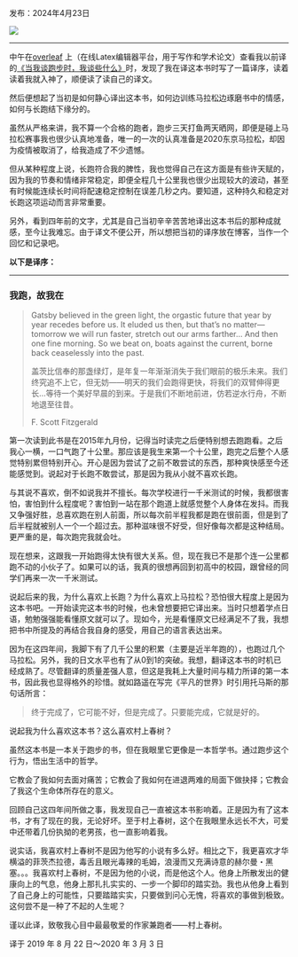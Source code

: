 发布：2024年4月23日

![](https://rolen.wiki/wp-content/uploads/2024/04/i-run-therefore-i-am.jpg)

---

中午在[overleaf](https://www.overleaf.com/) 上（在线Latex编辑器平台，用于写作和学术论文）查看我以前译的[《当我谈跑步时，我谈些什么》](https://rolen.wiki/what-i-talk-about-when-i-talk-about-running/)时，发现了我在译这本书时写了一篇译序，读着读着我就入神了，顺便读了读自己的译文。

然后便想起了当初是如何静心译出这本书，如何边训练马拉松边琢磨书中的情感，如何与长跑结下缘分的。

虽然从严格来讲，我不算一个合格的跑者，跑步三天打鱼两天晒网，即便是碰上马拉松赛事我也很少认真地准备，唯一的一次的认真准备是2020东京马拉松，却因为疫情被取消了，给我造成了不少遗憾。

但从某种程度上说，长跑符合我的脾性，我也觉得自己在这方面是有些许天赋的，因为我的节奏和情绪非常稳定，即便全程几十公里我也很少出现较大的波动，甚至有时候能连续长时间将配速稳定控制在误差几秒之内。要知道，这种持久和稳定对长跑这项运动而言非常重要。

另外，看到四年前的文字，尤其是自己当初辛辛苦苦地译出这本书后的那种成就感，至今让我难忘。由于译文不便公开，所以想把当初的译序放在博客，当作一个回忆和记录吧。

**以下是译序：**

---

### 我跑，故我在

> Gatsby believed in the green light, the orgastic future that year by year recedes before us. It eluded us then, but that’s no matter—tomorrow we will run faster, stretch out our arms farther… And then one fine morning. So we beat on, boats against the current, borne back ceaselessly into the past.
> 
> 盖茨比信奉的那盏绿灯，是年复一年渐渐消失于我们眼前的极乐未来。我们终究追不上它，但无妨——明天的我们会跑得更快，将我们的双臂伸得更长…等待一个美好早晨的到来。于是我们不断地前进，仿若逆水行舟，不断地退至往昔。
> 
> F. Scott Fitzgerald

第一次读到此书是在2015年九月份，记得当时读完之后便特别想去跑跑看。之后  
我心一横，一口气跑了十公里。那应该是我生来第一个十公里，跑完之后整个人感觉特别累但特别开心。开心是因为尝试了之前不敢尝试的东西，那种爽快感至今还能感觉到。说起对于长跑不敢尝试，那是因为我从小就不喜欢长跑。

与其说不喜欢，倒不如说我并不擅长。每次学校进行一千米测试的时候，我都很害怕，害怕到什么程度呢？害怕到一站在那个跑道上就感觉整个人身体在发抖。而我又争强好胜，总喜欢跑在别人前面，所以每次前半程我都是跑在很前面，但是到了后半程就被别人一个一个超过去。那种滋味很不好受，但好像每次都是这种结局。更严重的是，每次跑完我就会吐。

现在想来，这跟我一开始跑得太快有很大关系。但，现在我已不是那个连一公里都跑不动的小伙子了。如果可以的话，我真的很想再回到初高中的校园，跟曾经的同学们再来一次一千米测试。

说起后来的我，为什么喜欢上长跑？为什么喜欢上马拉松？恐怕很大程度上是因为这本书吧。一开始读完这本书的时候，也未曾想要把它译出来。当时只想着学点日语，勉勉强强能看懂原文就可以了。现如今，光是看懂原文已经满足不了我，我想把书中所提及的再结合我自身的感受，用自己的语言表达出来。

因为在这四年间，我脚下有了几千公里的积累（主要是近半年跑的），也跑过几个马拉松。另外，我的日文水平也有了从0到1的突破。我想，翻译这本书的时机已经成熟了。尽管翻译的质量差强人意，但这是我耗上大量时间与精力所译的第一本书，因此我也显得格外的珍惜。就如路遥在写完《平凡的世界》时引用托马斯的那句话所言：

> 终于完成了，它可能不好，但是完成了。只要能完成，它就是好的。

说起我为什么喜欢这本书？这么喜欢村上春树？

虽然这本书是一本关于跑步的书，但在我眼里它更像是一本哲学书。通过跑步这个行为，悟出生活中的哲学。

它教会了我如何去面对痛苦；它教会了我如何在进退两难的局面下做抉择；它教会了我这个生命体所存在的意义。

回顾自己这四年间所做之事，我发现自己一直被这本书影响着。正是因为有了这本书，才有了现在的我，无论好坏。至于村上春树，这个在我眼里永远长不大，可爱中还带着几份执拗的老男孩，也一直影响着我。

说实话，我喜欢村上春树不是因为他写的小说有多么好。相比之下，我更喜欢才华横溢的菲茨杰拉德，毒舌且眼光毒辣的毛姆，浪漫而又充满诗意的赫尔曼・黑塞。。。我喜欢村上春树，不是因为他的小说，而是他这个人。他身上所散发出的健康向上的气息，他身上那扎扎实实的、一步一个脚印的踏实劲。我也从他身上看到了自己身上的可能性，只要踏踏实实，只要做到问心无愧，将喜欢的事做到极致。这何尝不是一种了不起的人生呢？

谨以此译，致敬我心目中最最敬爱的作家兼跑者——村上春树。

译于 2019 年 8 月 22 日～2020 年 3 月 3 日